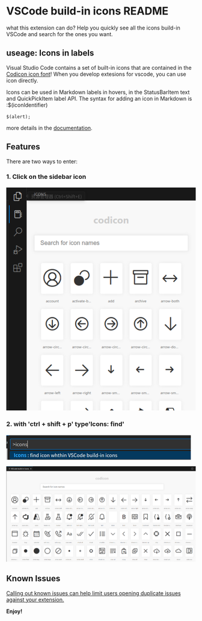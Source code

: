 # VSCode build-in icons README

what this extension can do?
Help you quickly see all the icons build-in VSCode and search for the ones you want.

## useage: Icons in labels

Visual Studio Code contains a set of built-in icons that are contained in the [Codicon icon font](https://github.com/microsoft/vscode-codicons)!
When you develop extesions for vscode, you can use icon directly.

Icons can be used in Markdown labels in hovers, in the StatusBarItem text and QuickPickItem label API. The syntax for adding an icon in Markdown is :$(iconIdentifier)

```text
$(alert);
```

more details in the [documentation](https://code.visualstudio.com/api/references/icons-in-labels).  

## Features

There are two ways to enter:

### 1. Click on the sidebar icon

![side](resources/introduce/iconssidebar.png)

### 2. with 'ctrl + shift + p' type'Icons: find'

![input](resources/introduce/command.png)

![show](resources/introduce/iconspanel.png)

## Known Issues

[Calling out known issues can help limit users opening duplicate issues against your extension.](https://github.com/EvilJoker/vscode-extension-icons/issues)

**Enjoy!**
